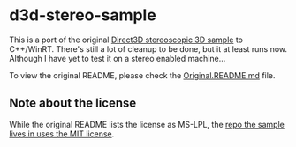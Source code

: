 # d3d-stereo-sample
This is a port of the original [Direct3D stereoscopic 3D sample](https://github.com/microsoftarchive/msdn-code-gallery-microsoft/tree/master/Official%20Windows%20Platform%20Sample/Direct3D%20stereoscopic%203D%20sample) to C++/WinRT. There's still a lot of cleanup to be done, but it at least runs now. Although I have yet to test it on a stereo enabled machine...

To view the original README, please check the [Original.README.md](Original.README.md) file.

## Note about the license
While the original README lists the license as MS-LPL, the [repo the sample lives in uses the MIT license](https://github.com/microsoftarchive/msdn-code-gallery-microsoft/blob/master/LICENSE).
